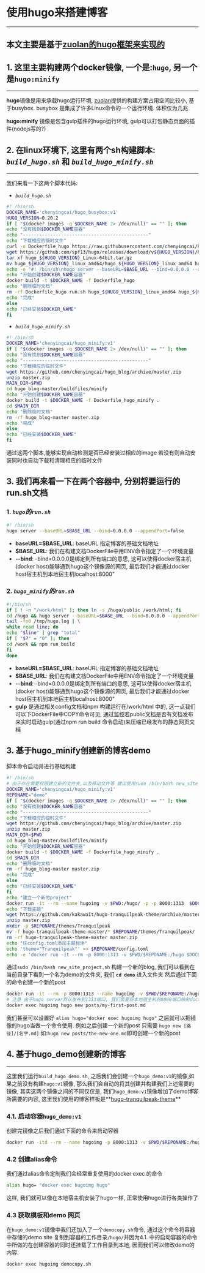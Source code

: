# 使用hugo来搭建博客

---
本文主要是基于[zuolan的hugo框架来实现的](https://github.com/izuolan/dockerfiles/tree/master/hugo)
---

## 1.  这里主要构建两个docker镜像, 一个是:`hugo`, 另一个是`hugo:minify`

---

**hugo**镜像是用来承载hugo运行环境, [zuolan](https://github.com/izuolan/)提供的构建方案占用空间比较小, 基于busybox. busybox 是集成了许多Linux命令的一个运行环境. 体积仅为几兆

**hugo:minify** 镜像是包含gulp插件的hugo运行环境, gulp可以打包静态页面的插件(nodejs写的?)

## 2.  在linux环境下, 这里有两个sh构建脚本: *`build_hugo.sh`* 和 *`build_hugo_minify.sh`*
---
我们来看一下这两个脚本代码:

- *`build_hugo.sh`*

```sh
#! /bin/sh
DOCKER_NAME='chenyingcai/hugo_busybox:v1'
HUGO_VERSION=0.20.2
if [ "$(docker images -q $DOCKER_NAME 2> /dev/null)" == "" ]; then
echo "没有找到$DOCKER_NAME容器"
echo "----------------------------------------------"
echo "下载相应的临时文件"
curl -o Dockerfile_hugo https://raw.githubusercontent.com/chenyingcai/hugo_blog/master/buildfiles/Dockerfile_hugo
wget https://github.com/spf13/hugo/releases/download/v${HUGO_VERSION}/hugo_${HUGO_VERSION}_Linux-64bit.tar.gz
tar xf hugo_${HUGO_VERSION}_Linux-64bit.tar.gz
mv hugo_${HUGO_VERSION}_linux_amd64/hugo_${HUGO_VERSION}_linux_amd64 hugo
echo -e "#! /bin/sh\nhugo server --baseURL=$BASE_URL --bind=0.0.0.0 --appendPort=false" > run.sh
echo "开始创建$DOCKER_NAME容器"
docker build -t $DOCKER_NAME -f Dockerfile_hugo
echo "删除临时文档"
rm -rf Dockerfile_hugo run.sh hugo_${HUGO_VERSION}_linux_amd64 hugo_${HUGO_VERSION}_Linux-64bit.tar.gz
echo "完成"
else
echo "已经安装$DOCKER_NAME"
fi
```

- *`build_hugo_minify.sh`*

```sh
#! /bin/sh
DOCKER_NAME='chenyingcai/hugo_minify:v1'
if [ "$(docker images -q $DOCKER_NAME 2> /dev/null)" == "" ]; then
echo "没有找到$DOCKER_NAME容器"
echo "----------------------------------------------"
echo "下载相应的临时文件"
wget https://github.com/chenyingcai/hugo_blog/archive/master.zip
unzip master.zip
MAIN_DIR=$PWD
cd hugo_blog-master/buildfiles/minify
echo "开始创建$DOCKER_NAME容器"
docker build -t $DOCKER_NAME -f Dockerfile_hugo_minify .
cd $MAIN_DIR
echo "删除临时文档"
rm -rf hugo_blog-master master.zip
echo "完成"
else
echo "已经安装$DOCKER_NAME"
fi
```

通过这两个脚本,能够实现自动检测是否已经安装过相应的image 若没有则自动安装同时也自动下载和清理相应的临时文件

## 3. 我们再来看一下在两个容器中, 分别将要运行的run.sh文档

### 1. *`hugo`*的*`run.sh`*

```sh
#! /bin/sh
hugo server --baseURL=$BASE_URL --bind=0.0.0.0 --appendPort=false
```

- **baseURL=$BASE_URL**: baseURL 指定博客的基础文档地址
- **$BASE_URL**: 我们在构建文档DockerFile中用ENV命令指定了一个环境变量
- **\-\-bind**: -bind=0.0.0.0是绑定到所有端口的意思, 这可以使得docker宿主机(docker host)能够通到hugo这个镜像源的网页, 最后我们才能通过docker host宿主机到本地宿主机localhost:8000"

### 2. *`hugo_minify`*的*`run.sh`*

```sh
#!/bin/sh
if [ ! -n "/work/html" ]; then ln -s /hugo/public /work/html; fi
cd /hugo && hugo server --baseURL=$BASE_URL --bind=0.0.0.0 --appendPort=false > /tmp/hugo.log
tail -fn0 /tmp/hugo.log | \
while read line; do
echo "$line" | grep "total"
if [ "$?" = "0" ]; then
cd /work && npm run build
fi
done
```

- **baseURL=$BASE_URL**: baseURL 指定博客的基础文档地址
- **$BASE_URL**: 我们在构建文档DockerFile中用ENV命令指定了一个环境变量
- **\-\-bind**: -bind=0.0.0.0是绑定到所有端口的意思, 这可以使得docker宿主机(docker host)能够通到hugo这个镜像源的网页, 最后我们才能通过docker host宿主机到本地宿主机localhost:8000"
- **gulp** 是通过相关config文档和npm 构建运行在/work/html 中的, 这一点我们可以下DockerFile中COPY命令可见, 通过监控若public文档是否有文档发布来实时启动gulp(通过npm run build 命令启动)来压缩已经发布的静态网页文档

## 3. 基于hugo_minify创建新的博客demo

脚本命令启动并进行基础构建

```sh
#! /bin/sh
# 由于存在需要权限建立新的文件夹,以及移动文件等 建议使用sudo /bin/bash new_site_project.sh 启动此命令
DOCKER_NAME='chenyingcai/hugo_minify:v1'
REPONAME="demo"
if [ "$(docker images -q $DOCKER_NAME 2> /dev/null)" == "" ]; then
echo "没有找到$DOCKER_NAME容器"
echo "----------------------------------------------"
echo "下载相应的临时文件"
wget https://github.com/chenyingcai/hugo_blog/archive/master.zip
unzip master.zip
MAIN_DIR=$PWD
cd hugo_blog-master/buildfiles/minify
echo "开始创建$DOCKER_NAME容器"
docker build -t $DOCKER_NAME -f Dockerfile_hugo_minify .
cd $MAIN_DIR
echo "删除临时文档"
rm -rf hugo_blog-master master.zip
echo "完成"
else
echo "已经安装$DOCKER_NAME"
fi
echo "建立一个新的project"
docker run -it --rm --name hugoimg -v $PWD:/hugo/ -p -p 8000:1313  $DOCKER_NAME hugo new site $REPONAME
echo "下载主题"
wget https://github.com/kakawait/hugo-tranquilpeak-theme/archive/master.zip
unzip master.zip
mkdir -p $REPONAME/themes/Tranquilpeak
mv -f hugo-tranquilpeak-theme-master/* $REPONAME/themes/Tranquilpeak/
rm -rf hugo-tranquilpeak-theme-master master.zip
echo "往config.toml添加主题标注"
echo 'theme="Tranquilpeak"' >> $REPONAME/config.toml
echo -e 'docker run -it --rm -p 8000:1313 -v $PWD/$REPONAME:/hugo $DOCKER_NAME  通过上面的命令使得我们在本地浏览生成的博客 1. -p 8000:1313 在$DOCKER_NAME镜像里面, 启动server默认是挂载到 1313 端口的, 所以我们要将docker宿主(host)的端口发送到本地主机(local host)的指定端口上,这里指定8000, 所以我们在本地浏览器中输入localhost:8000就可以见到 2. -v $PWD/$REPONAME:/hugo : 挂载本地的hugo存放文件的目录$PWD/$REPONAME到docker镜像对应的hugo工作目录上,也即/hugo目录  3.在$DOCKER_NAME镜像中的run.sh中我们看到hugo server命令中的-bind=0.0.0.0是绑定到所有端口的意思, 这可以使得docker宿主机能够通到这个镜像$DOCKER_NAME源的网页, 最后我们才能通过docker host宿主机到本地宿主机localhost:8000'

```
通过`sudo /bin/bash new_site_project.sh` 构建一个新的blog, 我们可以看到在当前目录下看到一个名为demo的文件夹, 我们 **`cd demo`** 进入文件夹 然后通过下面的命令创建一个新的post
```sh
docker run -it --rm -p 8000:1313 --name hugoimg -v $PWD/$REPONAME:/hugo $DOCKER_NAME
# 注意 由于hugo server默认发布到1313端口, 我们需要将本地宿主机的8000端口映射docker 宿主机的1313端口, 最后通过相关的命令使得镜像image绑定到0.0.0.0使得我们通过 本地->docker host -> 镜像 查看相应的发布页面
docker exec hugoimg hugo new posts/my-first-post.md
```
我们甚至可以设置好 `alias hugo="docker exec hugoimg hugo"` 之后就可以把镜像的hugo当做一个命令使用. 例如之后创建一个新的post 只需要 `hugo new [路径]/[名字.md]` 如:`hugo new posts/the-new-one.md`即可创建一个新的post

## 4. 基于hugo_demo创建新的博客
---

这里我们运行`build_hugo_demo.sh`, 之后我们会创建一个`hugo_demo:v1`的镜像,如果之前没有构建`hugo:v1`镜像, 那么我们会自动的将其创建并构建我们上述需要的镜像, 其实这两个镜像之间的不同仅仅是, 我们`hugo_demo:v1`镜像增加了demo博客所需要的内容, 这里我们使用的博客样板是**[hugo-tranquilpeak-theme](https://tranquilpeak.kakawait.com/)**

### 4.1. 启动容器`hugo_demo:v1`
创建完镜像之后我们通过下面的命令来启动容器
```sh
docker run -itd --rm --name hugoimg -p 8000:1313 -v $PWD/$REPONAME:/hugo/ hugo_demo:v1
```

### 4.2 创建alias命令
我们通过alias命令定制我们会经常重复使用的docker exec 的命令
```sh
alias hugo= "docker exec hugoimg hugo"
```
这样, 我们就可以像在本地宿主机安装了hugo一样, 正常使用hugo进行各类操作了

### 4.3 获取模板和demo 网页
在`hugo_demo:v1`镜像中我们还加入了一个`democopy.sh`命令, 通过这个命令将容器中存储的demo site 复制到容器的工作目录`/hugo/`并因为4.1. 中的启动容器的命令中所做的在创建容器的同时还挂载了工作目录到本地, 因而我们可以修改demo的内容.
```sh
docker exec hugoimg democopy.sh
```

